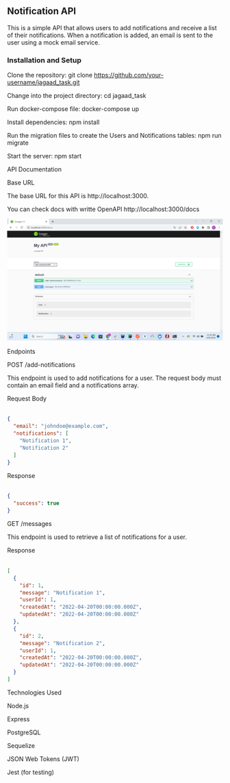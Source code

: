 ## Notification API


This is a simple API that allows users to add notifications and receive a list of their notifications. When a notification is added, an email is sent to the user using a mock email service.

### Installation and Setup

Clone the repository: git clone https://github.com/your-username/jagaad_task.git


Change into the project directory: cd jagaad_task

Run docker-compose file: docker-compose up

Install dependencies: npm install

Run the migration files to create the Users and Notifications tables: npm run migrate

Start the server: npm start

API Documentation

Base URL

The base URL for this API is http://localhost:3000.

You can check docs with writte OpenAPI http://localhost:3000/docs

![Screenshot](swagger.png)


Endpoints

POST /add-notifications

This endpoint is used to add notifications for a user. The request body must contain an email field and a notifications array.


Request Body

```json

{
  "email": "johndoe@example.com",
  "notifications": [
    "Notification 1",
    "Notification 2"
  ]
}
```

Response

```json

{
  "success": true
}
```

GET /messages

This endpoint is used to retrieve a list of notifications for a user.

Response

```json

[
  {
    "id": 1,
    "message": "Notification 1",
    "userId": 1,
    "createdAt": "2022-04-20T00:00:00.000Z",
    "updatedAt": "2022-04-20T00:00:00.000Z"
  },
  {
    "id": 2,
    "message": "Notification 2",
    "userId": 1,
    "createdAt": "2022-04-20T00:00:00.000Z",
    "updatedAt": "2022-04-20T00:00:00.000Z"
  }
]
```

Technologies Used

Node.js

Express

PostgreSQL

Sequelize

JSON Web Tokens (JWT)

Jest (for testing)




